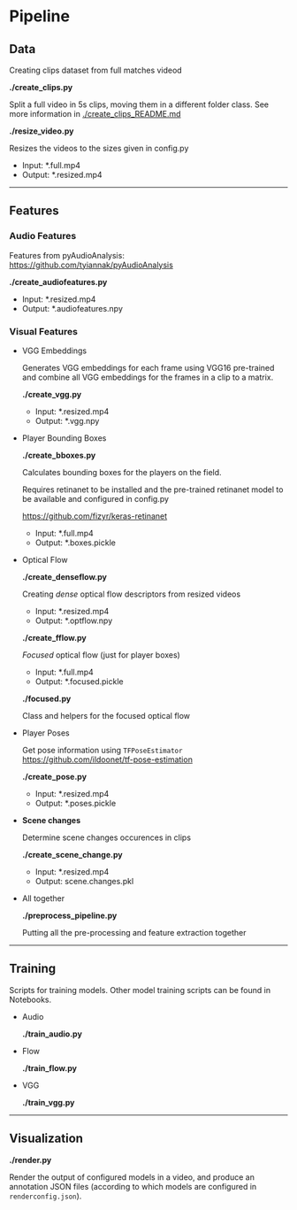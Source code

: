# Pipeline

## Data

Creating clips dataset from full matches videod

  **./create_clips.py**

  Split a full video in 5s clips, moving them in a different folder class. See more information in [./create_clips_README.md](./create_clips_README.md)

  **./resize_video.py**

  Resizes the videos to the sizes given in config.py

  - Input: *.full.mp4
  - Output: *.resized.mp4

---

## Features

### Audio Features

Features from pyAudioAnalysis:
<https://github.com/tyiannak/pyAudioAnalysis>

**./create_audiofeatures.py**

- Input: *.resized.mp4
- Output: *.audiofeatures.npy

### Visual Features

- VGG Embeddings

    Generates VGG embeddings for each frame using VGG16 pre-trained and combine all VGG embeddings for the frames in a clip to a matrix.

    **./create_vgg.py**

  - Input: *.resized.mp4
  - Output: *.vgg.npy

- Player Bounding Boxes

    **./create_bboxes.py**

    Calculates bounding boxes for the players on the field.

    Requires retinanet to be installed and the pre-trained retinanet model to be available and configured in config.py

    <https://github.com/fizyr/keras-retinanet>

  - Input: *.full.mp4
  - Output: *.boxes.pickle

- Optical Flow

  **./create_denseflow.py**

    Creating *dense* optical flow descriptors from resized videos

  - Input: *.resized.mp4
  - Output: *.optflow.npy

  **./create_fflow.py**

    *Focused* optical flow (just for player boxes)

  - Input: *.full.mp4
  - Output: *.focused.pickle

  **./focused.py**

    Class and helpers for the focused optical flow

- Player Poses

    Get pose information using `TFPoseEstimator`
    <https://github.com/ildoonet/tf-pose-estimation>

    **./create_pose.py**

  - Input: *.resized.mp4
  - Output: *.poses.pickle

- **Scene changes**

    Determine scene changes occurences in clips

    **./create_scene_change.py**

  - Input: *.resized.mp4
  - Output: scene.changes.pkl

- All together

  **./preprocess_pipeline.py**

    Putting all the pre-processing and feature extraction together

---

## Training

Scripts for training models. Other model training scripts can be found in Notebooks.

- Audio

  **./train_audio.py**

- Flow

  **./train_flow.py**

- VGG

  **./train_vgg.py**

---

## Visualization

**./render.py**

Render the output of configured models in a video, and produce an annotation JSON files (according to which models are configured in `renderconfig.json`).
